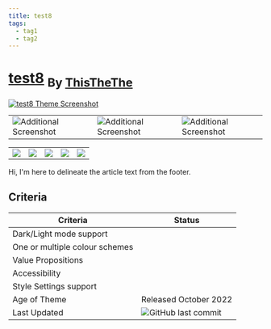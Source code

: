 ```yaml
---
title: test8
tags:
  - tag1
  - tag2
---
```

<div style="theme_page_template_version_1"> </div>

<h1>
    <a href="https://github.com/ThisTheThe/MicroMike">test8</a>
    <sub>By <a href="https://github.com/ThisTheThe">ThisTheThe</a></sub>
</h1>

[![test8 Theme Screenshot](https://camo.githubusercontent.com/ea7d35caa775edffbc49421cb7ff85ac85f07ca2a1b82d3ccd7047542d747442/68747470733a2f2f692e696d6775722e636f6d2f6a53546c7052492e706e67)](https://github.com/ThisTheThe/MicroMike)
<table style="width: 100%; border-collapse: collapse; margin-top: 10px;">
  <tr>
    <td><img src="![](https://camo.githubusercontent.com/ea7d35caa775edffbc49421cb7ff85ac85f07ca2a1b82d3ccd7047542d747442/68747470733a2f2f692e696d6775722e636f6d2f6a53546c7052492e706e67)" alt="Additional Screenshot" style="max-width: 200px; height: auto;"></td>
    <td><img src="![](https://camo.githubusercontent.com/ea7d35caa775edffbc49421cb7ff85ac85f07ca2a1b82d3ccd7047542d747442/68747470733a2f2f692e696d6775722e636f6d2f6a53546c7052492e706e67)" alt="Additional Screenshot" style="max-width: 200px; height: auto;"></td>
    <td><img src="![](https://camo.githubusercontent.com/ea7d35caa775edffbc49421cb7ff85ac85f07ca2a1b82d3ccd7047542d747442/68747470733a2f2f692e696d6775722e636f6d2f6a53546c7052492e706e67)" alt="Additional Screenshot" style="max-width: 200px; height: auto;"></td>
  </tr>
</table>

<div class="inforow">
    <table>
        <tbody>
            <tr>
                <td><img src="https://img.shields.io/github/stars/ThisTheThe/MicroMike?color=573E7A&amp;logo=github&amp;style=for-the-badge"></td>
                <td><img src="https://img.shields.io/github/issues/ThisTheThe/MicroMike?color=573E7A&amp;logo=github&amp;style=for-the-badge"></td>
                <td><img src="https://img.shields.io/github/issues-pr/ThisTheThe/MicroMike?color=573E7A&amp;logo=github&amp;style=for-the-badge"></td>
                <td><img src="https://img.shields.io/badge/Created%20on-October 2022-blue?color=573E7A&amp;logo=github&amp;style=for-the-badge"></td>
                <td><img src="https://img.shields.io/github/last-commit/ThisTheThe/MicroMike?color=573E7A&amp;label=last%20update&amp;logo=github&amp;style=for-the-badge"></td>
            </tr>
        </tbody>
    </table>
</div>

Hi, I'm here to delineate the article text from the footer.

## Criteria

|Criteria|Status|
|---|---|
|Dark/Light mode support||
|One or multiple colour schemes||
|Value Propositions||
|Accessibility||
|Style Settings support||
|Age of Theme|Released October 2022|
|Last Updated|![GitHub last commit](https://img.shields.io/github/last-commit/ThisTheThe/MicroMike?color=573E7A&amp;label=last%20update&amp;logo=github&amp;style=for-the-badge)|

